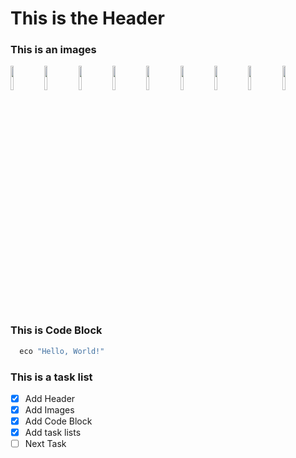 # This is the Header

### This is an images
<div display="flex" flex-direction="row" justify-item="space-between">
<img width="10%" src="https://octodex.github.com/images/yaktocat.png" >
<img width="10%" src="https://octodex.github.com/images/yaktocat.png" >
<img width="10%" src="https://octodex.github.com/images/yaktocat.png" >
<img width="10%" src="https://octodex.github.com/images/yaktocat.png" >
<img width="10%" src="https://octodex.github.com/images/yaktocat.png" >
<img width="10%" src="https://octodex.github.com/images/yaktocat.png" >
<img width="10%" src="https://octodex.github.com/images/yaktocat.png" >
<img width="10%" src="https://octodex.github.com/images/yaktocat.png" >
<img width="10%" src="https://octodex.github.com/images/yaktocat.png" >
</div>

### This is Code Block

```bash
  eco "Hello, World!"
```

### This is a task list

- [x] Add Header
- [x] Add Images
- [x] Add Code Block
- [x] Add task lists
- [ ] Next Task
